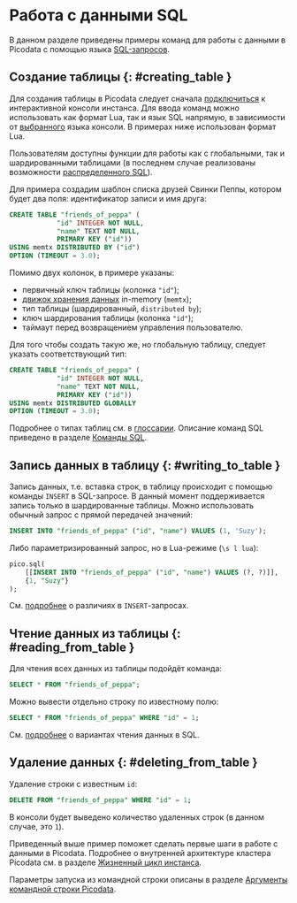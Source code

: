 # Работа с данными SQL

В данном разделе приведены примеры команд для работы с данными в
Picodata с помощью языка [SQL-запросов](../reference/sql_queries.md).

## Создание таблицы {: #creating_table }

Для создания таблицы в Picodata следует сначала
[подключиться](connecting.md) к интерактивной консоли инстанса. Для
ввода команд можно использовать как формат Lua, так и язык SQL напрямую,
в зависимости от
[выбранного](../reference/sql_queries.md#getting_started) языка консоли.
В примерах ниже использован формат Lua.

Пользователям доступны функции для работы как с глобальными, так и
шардированными таблицами (в последнем случае реализованы возможности
[распределенного SQL](../architecture/distributed_sql.md)).

Для примера создадим шаблон списка друзей Свинки Пеппы,
котором будет два поля: идентификатор записи и имя друга:

```sql
CREATE TABLE "friends_of_peppa" (
			"id" INTEGER NOT NULL,
			"name" TEXT NOT NULL,
			PRIMARY KEY ("id"))
USING memtx DISTRIBUTED BY ("id")
OPTION (TIMEOUT = 3.0);
```

Помимо двух колонок, в примере указаны:

- первичный ключ таблицы (колонка `"id"`);
- [движок хранения данных](../overview/glossary.md#db_engine) in-memory (`memtx`);
- тип таблицы (шардированный, `distributed by`);
- ключ шардирования таблицы (колонка `"id"`);
- таймаут перед возвращением управления пользователю.

<!-- TODO: использовать другое имя для таблицы чтобы оба примера работали -->

Для того чтобы создать такую же, но глобальную таблицу, следует указать
соответствующий тип:

```sql
CREATE TABLE "friends_of_peppa" (
			"id" INTEGER NOT NULL,
			"name" TEXT NOT NULL,
			PRIMARY KEY ("id"))
USING memtx DISTRIBUTED GLOBALLY
OPTION (TIMEOUT = 3.0);
```

Подробнее о типах таблиц см. в [глоссарии](../overview/glossary.md#table).
Описание команд SQL приведено в разделе [Команды SQL](../reference/sql_queries.md).

## Запись данных в таблицу {: #writing_to_table }

Запись данных, т.е. вставка строк, в таблицу происходит с помощью
команды `INSERT` в SQL-запросе. В данный момент поддерживается запись
только в шардированные таблицы. Можно использовать обычный запрос с
прямой передачей значений:

```sql
INSERT INTO "friends_of_peppa" ("id", "name") VALUES (1, 'Suzy');
```

Либо параметризированный запрос, но в Lua-режиме (`\s l lua`):

```sql
pico.sql(
	[[INSERT INTO "friends_of_peppa" ("id", "name") VALUES (?, ?)]],
	{1, "Suzy"}
);
```

См. [подробнее](../reference/sql_queries.md#insert) о различиях в `INSERT`-запросах.

## Чтение данных из таблицы {: #reading_from_table }

Для чтения всех данных из таблицы подойдёт команда:

```sql
SELECT * FROM "friends_of_peppa";
```

Можно вывести отдельно строку по известному полю:

```sql
SELECT * FROM "friends_of_peppa" WHERE "id" = 1;
```

См. [подробнее](../reference/sql_queries.md#select) о вариантах чтения данных в SQL.

## Удаление данных {: #deleting_from_table }

Удаление строки с известным `id`:

```sql
DELETE FROM "friends_of_peppa" WHERE "id" = 1;
```

В консоли будет выведено количество удаленных строк (в данном случае, это `1`).

Приведенный выше пример поможет сделать первые шаги в работе с данными в Picodata.
Подробнее о внутренней архитектуре кластера Picodata см. в разделе
[Жизненный цикл инстанса](../architecture/instance_lifecycle.md).

Параметры запуска из командной строки описаны в разделе [Аргументы командной строки Picodata](../reference/cli.md).
